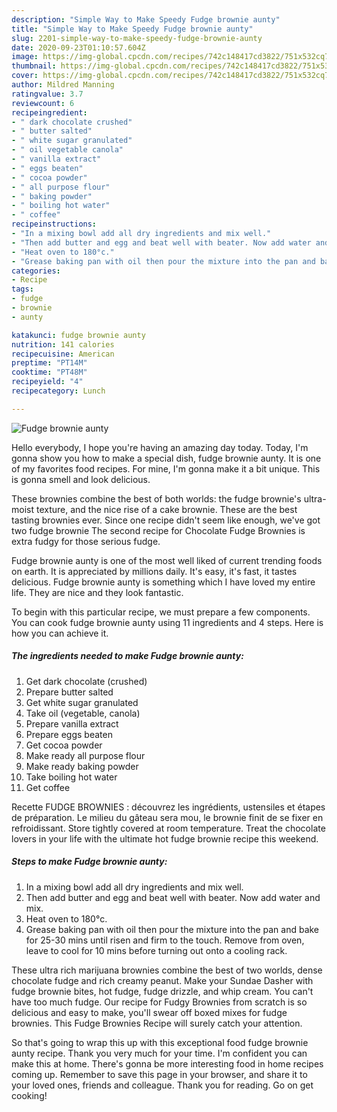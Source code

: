 ```yaml
---
description: "Simple Way to Make Speedy Fudge brownie aunty"
title: "Simple Way to Make Speedy Fudge brownie aunty"
slug: 2201-simple-way-to-make-speedy-fudge-brownie-aunty
date: 2020-09-23T01:10:57.604Z
image: https://img-global.cpcdn.com/recipes/742c148417cd3822/751x532cq70/fudge-brownie-aunty-recipe-main-photo.jpg
thumbnail: https://img-global.cpcdn.com/recipes/742c148417cd3822/751x532cq70/fudge-brownie-aunty-recipe-main-photo.jpg
cover: https://img-global.cpcdn.com/recipes/742c148417cd3822/751x532cq70/fudge-brownie-aunty-recipe-main-photo.jpg
author: Mildred Manning
ratingvalue: 3.7
reviewcount: 6
recipeingredient:
- " dark chocolate crushed"
- " butter salted"
- " white sugar granulated"
- " oil vegetable canola"
- " vanilla extract"
- " eggs beaten"
- " cocoa powder"
- " all purpose flour"
- " baking powder"
- " boiling hot water"
- " coffee"
recipeinstructions:
- "In a mixing bowl add all dry ingredients and mix well."
- "Then add butter and egg and beat well with beater. Now add water and mix."
- "Heat oven to 180°c."
- "Grease baking pan with oil then pour the mixture into the pan and bake for 25-30 mins until risen and firm to the touch. Remove from oven, leave to cool for 10 mins before turning out onto a cooling rack."
categories:
- Recipe
tags:
- fudge
- brownie
- aunty

katakunci: fudge brownie aunty 
nutrition: 141 calories
recipecuisine: American
preptime: "PT14M"
cooktime: "PT48M"
recipeyield: "4"
recipecategory: Lunch

---
```



![Fudge brownie aunty](https://img-global.cpcdn.com/recipes/742c148417cd3822/751x532cq70/fudge-brownie-aunty-recipe-main-photo.jpg)

Hello everybody, I hope you're having an amazing day today. Today, I'm gonna show you how to make a special dish, fudge brownie aunty. It is one of my favorites food recipes. For mine, I'm gonna make it a bit unique. This is gonna smell and look delicious.

These brownies combine the best of both worlds: the fudge brownie&#39;s ultra-moist texture, and the nice rise of a cake brownie. These are the best tasting brownies ever. Since one recipe didn&#39;t seem like enough, we&#39;ve got two fudge brownie The second recipe for Chocolate Fudge Brownies is extra fudgy for those serious fudge.

Fudge brownie aunty is one of the most well liked of current trending foods on earth. It is appreciated by millions daily. It's easy, it's fast, it tastes delicious. Fudge brownie aunty is something which I have loved my entire life. They are nice and they look fantastic.


To begin with this particular recipe, we must prepare a few components. You can cook fudge brownie aunty using 11 ingredients and 4 steps. Here is how you can achieve it.

<!--inarticleads1-->

##### The ingredients needed to make Fudge brownie aunty:

1. Get  dark chocolate (crushed)
1. Prepare  butter salted
1. Get  white sugar granulated
1. Take  oil (vegetable, canola)
1. Prepare  vanilla extract
1. Prepare  eggs beaten
1. Get  cocoa powder
1. Make ready  all purpose flour
1. Make ready  baking powder
1. Take  boiling hot water
1. Get  coffee


Recette FUDGE BROWNIES : découvrez les ingrédients, ustensiles et étapes de préparation. Le milieu du gâteau sera mou, le brownie finit de se fixer en refroidissant. Store tightly covered at room temperature. Treat the chocolate lovers in your life with the ultimate hot fudge brownie recipe this weekend. 

<!--inarticleads2-->

##### Steps to make Fudge brownie aunty:

1. In a mixing bowl add all dry ingredients and mix well.
1. Then add butter and egg and beat well with beater. Now add water and mix.
1. Heat oven to 180°c.
1. Grease baking pan with oil then pour the mixture into the pan and bake for 25-30 mins until risen and firm to the touch. Remove from oven, leave to cool for 10 mins before turning out onto a cooling rack.


These ultra rich marijuana brownies combine the best of two worlds, dense chocolate fudge and rich creamy peanut. Make your Sundae Dasher with fudge brownie bites, hot fudge, fudge drizzle, and whip cream. You can&#39;t have too much fudge. Our recipe for Fudgy Brownies from scratch is so delicious and easy to make, you&#39;ll swear off boxed mixes for fudge brownies. This Fudge Brownies Recipe will surely catch your attention. 

So that's going to wrap this up with this exceptional food fudge brownie aunty recipe. Thank you very much for your time. I'm confident you can make this at home. There's gonna be more interesting food in home recipes coming up. Remember to save this page in your browser, and share it to your loved ones, friends and colleague. Thank you for reading. Go on get cooking!
